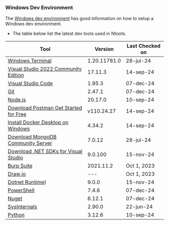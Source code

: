 ### Windows Dev Environment
The [Windows dev environment](https://learn.microsoft.com/en-us/windows/dev-environment/) has good information on how to setup a Windows dev environment.

- The table below list the latest dev tools used in Ntoots.

| Tool| Version | Last Checked on |
| --- | --- | --- |
| [Windows Terminal](https://www.microsoft.com/en-us/p/windows-terminal/9n0dx20hk701?activetab=pivot:overviewtab) |  1.20.11781.0 | 28-jul-24 |
| [Visual Studio 2022 Community Edition](https://visualstudio.microsoft.com/vs/community/) |  17.11.3 | 14-sep-24 |
| [Visual Studio Code](https://code.visualstudio.com/download) |  1.95.3 | 07-dec-24 |
| [Git](https://git-scm.com/downloads) |   2.47.1 | 07-dec-24 |
| [Node.js](https://nodejs.org/en/download/) |   20.17.0 | 10-sep-24 |
| [Download Postman Get Started for Free](https://www.postman.com/downloads/) |   v110.24.27 | 14-sep-24 |
| [Install Docker Desktop on Windows](https://docs.docker.com/docker-for-windows/install/) |  4.34.2 | 14-sep-24 |
| [Download MongoDB Community Server](https://www.mongodb.com/try/download/community) |  7.0.12 | 28-jul-24 |
| [Download .NET SDKs for Visual Studio](https://dotnet.microsoft.com/en-us/download/dotnet/9.0) |   9.0.100 | 15-nov-24 |
| [Burp Suite](https://portswigger.net/burp/communitydownload) |   2021.11.2 | Oct 1, 2023 |
| [Draw.io](https://app.diagrams.net/) |   --- | Oct 1, 2023 |
| [Dotnet Runtime](https://dotnet.microsoft.com/en-us/download/dotnet/9.0)) | 9.0.0 | 15-nov-24 |
| [PowerShell](https://github.com/PowerShell/PowerShell/releases) | 7.4.6 | 07-dec-24 |
| [Nuget](https://www.nuget.org/downloads) |  6.12.1 | 07-dec-24 |
| [SysInternals]() |  2.90.0 | 22-jun-24 |
| [Python]() | 3.12.6 | 10-sep-24 |
